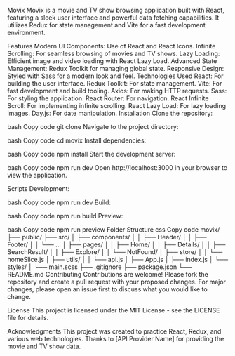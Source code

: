 Movix
Movix is a movie and TV show browsing application built with React, featuring a sleek user interface and powerful data fetching capabilities. It utilizes Redux for state management and Vite for a fast development environment.

Features
Modern UI Components: Use of React and React Icons.
Infinite Scrolling: For seamless browsing of movies and TV shows.
Lazy Loading: Efficient image and video loading with React Lazy Load.
Advanced State Management: Redux Toolkit for managing global state.
Responsive Design: Styled with Sass for a modern look and feel.
Technologies Used
React: For building the user interface.
Redux Toolkit: For state management.
Vite: For fast development and build tooling.
Axios: For making HTTP requests.
Sass: For styling the application.
React Router: For navigation.
React Infinite Scroll: For implementing infinite scrolling.
React Lazy Load: For lazy loading images.
Day.js: For date manipulation.
Installation
Clone the repository:

bash
Copy code
git clone <repository-url>
Navigate to the project directory:

bash
Copy code
cd movix
Install dependencies:

bash
Copy code
npm install
Start the development server:

bash
Copy code
npm run dev
Open http://localhost:3000 in your browser to view the application.

Scripts
Development:

bash
Copy code
npm run dev
Build:

bash
Copy code
npm run build
Preview:

bash
Copy code
npm run preview
Folder Structure
css
Copy code
movix/
├── public/
├── src/
│   ├── components/
│   │   ├── Header/
│   │   ├── Footer/
│   │   └── ...
│   ├── pages/
│   │   ├── Home/
│   │   ├── Details/
│   │   ├── SearchResult/
│   │   ├── Explore/
│   │   └── NotFound/
│   ├── store/
│   │   └── homeSlice.js
│   ├── utils/
│   │   └── api.js
│   ├── App.js
│   ├── index.js
│   └── styles/
│       └── main.scss
├── .gitignore
├── package.json
└── README.md
Contributing
Contributions are welcome! Please fork the repository and create a pull request with your proposed changes. For major changes, please open an issue first to discuss what you would like to change.

License
This project is licensed under the MIT License - see the LICENSE file for details.

Acknowledgments
This project was created to practice React, Redux, and various web technologies.
Thanks to [API Provider Name] for providing the movie and TV show data.
